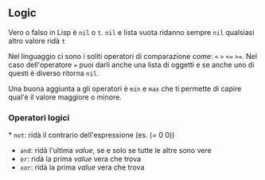 ## Logic

Vero o falso in Lisp è `nil` o `t`. `nil` e lista vuota ridanno sempre `nil` qualsiasi altro valore ridà `t`

Nel linguaggio ci sono i soliti operatori di comparazione come: `<`
`>` `<=` `>=`. Nel caso dell'operatore `=` puoi darli anche una lista
di oggetti e se anche uno di questi è diverso ritorna `nil`.

Una buona aggiunta a gli operatori è `min` e `max` che ti permette di capire qual'è il valore maggiore o minore.

### Operatori logici

* `not`: ridà il contrario dell'espressione (es. (= 0 0))
* `and`: ridà l'ultima *value*, se e solo se tutte le altre sono vere
* `or`: ridà la prima *value* vera che trova
* `xor`: ridà la prima *value* vera che trova